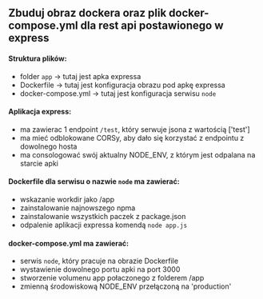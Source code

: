 ## Zbuduj obraz dockera oraz plik docker-compose.yml dla rest api postawionego w express


#### Struktura plików:
- folder `app` -> tutaj jest apka expressa
- Dockerfile -> tutaj jest konfiguracja obrazu pod apkę expressa
- docker-compose.yml -> tutaj jest konfiguracja serwisu `node`


#### Aplikacja express:
- ma zawierac 1 endpoint `/test`, który serwuje jsona z wartością ['test']
- ma mieć odblokowane CORSy, aby dało się korzystać z endpointu z dowolnego hosta
- ma consologować swój aktualny NODE_ENV, z którym jest odpalana na starcie apki


#### Dockerfile dla serwisu o nazwie `node` ma zawierać:
- wskazanie workdir jako /app
- zainstalowanie najnowszego npma
- zainstalowanie wszystkich paczek z package.json
- odpalenie aplikacji expressa komendą `node app.js`


#### docker-compose.yml ma zawierać:
- serwis `node`, który pracuje na obrazie Dockerfile
- wystawienie dowolnego portu apki na port 3000
- stworzenie volumenu app połaczonego z folderem /app 
- zmienną środowiskową NODE_ENV przełączoną na 'production'





